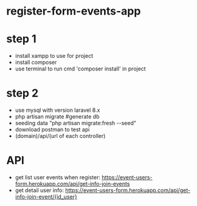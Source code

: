 # register-form-events-app

# step 1
- install xampp to use for project
- install composer
- use terminal to run cmd 'composer install' in project
# step 2
- use mysql with version laravel 8.x
- php artisan migrate #generate db
- seeding data "php artisan migrate:fresh --seed"
- download postman to test api
- (domain)/api/(url of each controller)
# API
- get list user events when register: https://event-users-form.herokuapp.com/api/get-info-join-events
- get detail user info: https://event-users-form.herokuapp.com/api/get-info-join-event/{id_user}